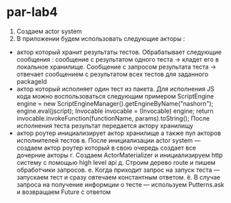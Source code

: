 # par-lab4

1. Создаем actor system
2. В приложении будем использовать следующие акторы :
- актор который хранит результаты тестов.
Обрабатывает следующие сообщения :
cообщение с результатом одного теста -> кладет его в локальное хранилище.
Сообщение с запросом результата теста → отвечает сообщением с
результатом всех тестов для заданного packageId
- актор который исполняет один тест из пакета.
Для исполнения JS кода можно воспользоваться следующим примером
ScriptEngine engine = new
ScriptEngineManager().getEngineByName("nashorn");
engine.eval(jscript);
Invocable invocable = (Invocable) engine;
return invocable.invokeFunction(functionName, params).toString();
После исполнения теста результат передается актору хранилищу
- актор роутер
инициализирует актор хранилище а также пул акторов исполнителей тестов
в. После инициализации actor system — создаем актор роутер который в свою
очередь создает все дочерние акторы
г. Создаем ActorMaterializer и инициализируем http систему с помощью
high level api
д. Cтроим дерево route и пишем обработчики запросов.
е. Когда приходит запрос на запуск теста — запускаем тест и сразу
овтечаем константным ответом.
ё. В случае запроса на получение информции о тесте — используем
Putterns.ask и возвращаем Future с ответом
